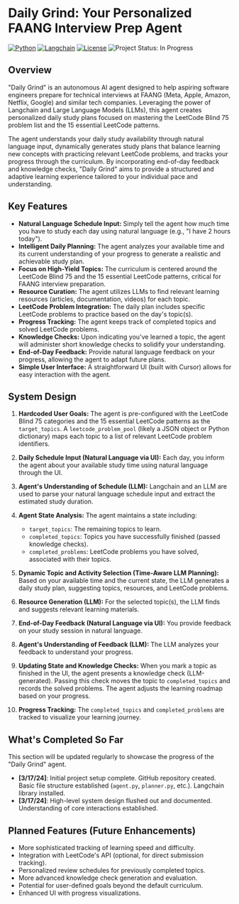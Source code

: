 # Daily Grind: Your Personalized FAANG Interview Prep Agent

[![Python](https://img.shields.io/badge/Python-3.9+-blue.svg)](https://www.python.org/)
[![Langchain](https://img.shields.io/badge/Langchain-latest-orange.svg)](https://python.langchain.com/)
[![License](https://img.shields.io/badge/License-MIT-yellow.svg)](https://opensource.org/licenses/MIT)
![Project Status: In Progress](https://img.shields.io/badge/Status-In%20Progress-yellow)

## Overview

"Daily Grind" is an autonomous AI agent designed to help aspiring software engineers prepare for technical interviews at FAANG (Meta, Apple, Amazon, Netflix, Google) and similar tech companies. Leveraging the power of Langchain and Large Language Models (LLMs), this agent creates personalized daily study plans focused on mastering the LeetCode Blind 75 problem list and the 15 essential LeetCode patterns.

The agent understands your daily study availability through natural language input, dynamically generates study plans that balance learning new concepts with practicing relevant LeetCode problems, and tracks your progress through the curriculum. By incorporating end-of-day feedback and knowledge checks, "Daily Grind" aims to provide a structured and adaptive learning experience tailored to your individual pace and understanding.

## Key Features

* **Natural Language Schedule Input:** Simply tell the agent how much time you have to study each day using natural language (e.g., "I have 2 hours today").
* **Intelligent Daily Planning:** The agent analyzes your available time and its current understanding of your progress to generate a realistic and achievable study plan.
* **Focus on High-Yield Topics:** The curriculum is centered around the LeetCode Blind 75 and the 15 essential LeetCode patterns, critical for FAANG interview preparation.
* **Resource Curation:** The agent utilizes LLMs to find relevant learning resources (articles, documentation, videos) for each topic.
* **LeetCode Problem Integration:** The daily plan includes specific LeetCode problems to practice based on the day's topic(s).
* **Progress Tracking:** The agent keeps track of completed topics and solved LeetCode problems.
* **Knowledge Checks:** Upon indicating you've learned a topic, the agent will administer short knowledge checks to solidify your understanding.
* **End-of-Day Feedback:** Provide natural language feedback on your progress, allowing the agent to adapt future plans.
* **Simple User Interface:** A straightforward UI (built with Cursor) allows for easy interaction with the agent.

## System Design

1.  **Hardcoded User Goals:** The agent is pre-configured with the LeetCode Blind 75 categories and the 15 essential LeetCode patterns as the `target_topics`. A `leetcode_problem_pool` (likely a JSON object or Python dictionary) maps each topic to a list of relevant LeetCode problem identifiers.

2.  **Daily Schedule Input (Natural Language via UI):** Each day, you inform the agent about your available study time using natural language through the UI.

3.  **Agent's Understanding of Schedule (LLM):** Langchain and an LLM are used to parse your natural language schedule input and extract the estimated study duration.

4.  **Agent State Analysis:** The agent maintains a state including:
    * `target_topics`: The remaining topics to learn.
    * `completed_topics`: Topics you have successfully finished (passed knowledge checks).
    * `completed_problems`: LeetCode problems you have solved, associated with their topics.

5.  **Dynamic Topic and Activity Selection (Time-Aware LLM Planning):** Based on your available time and the current state, the LLM generates a daily study plan, suggesting topics, resources, and LeetCode problems.

6.  **Resource Generation (LLM):** For the selected topic(s), the LLM finds and suggests relevant learning materials.

7.  **End-of-Day Feedback (Natural Language via UI):** You provide feedback on your study session in natural language.

8.  **Agent's Understanding of Feedback (LLM):** The LLM analyzes your feedback to understand your progress.

9.  **Updating State and Knowledge Checks:** When you mark a topic as finished in the UI, the agent presents a knowledge check (LLM-generated). Passing this check moves the topic to `completed_topics` and records the solved problems. The agent adjusts the learning roadmap based on your progress.

10. **Progress Tracking:** The `completed_topics` and `completed_problems` are tracked to visualize your learning journey.

## What's Completed So Far

This section will be updated regularly to showcase the progress of the "Daily Grind" agent.

* **[3/17/24]**: Initial project setup complete. GitHub repository created. Basic file structure established (`agent.py`, `planner.py`, etc.). Langchain library installed.
* **[3/17/24]**: High-level system design flushed out and documented. Understanding of core interactions established.


## Planned Features (Future Enhancements)

* More sophisticated tracking of learning speed and difficulty.
* Integration with LeetCode's API (optional, for direct submission tracking).
* Personalized review schedules for previously completed topics.
* More advanced knowledge check generation and evaluation.
* Potential for user-defined goals beyond the default curriculum.
* Enhanced UI with progress visualizations.

